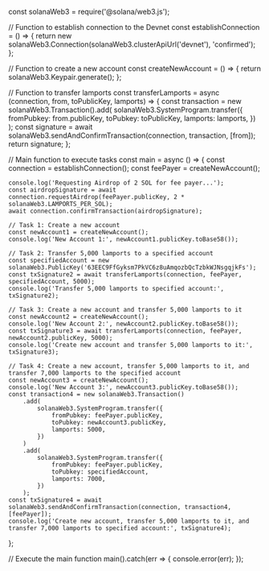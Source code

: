 const solanaWeb3 = require('@solana/web3.js');

// Function to establish connection to the Devnet
const establishConnection = () => {
    return new solanaWeb3.Connection(solanaWeb3.clusterApiUrl('devnet'), 'confirmed');
};

// Function to create a new account
const createNewAccount = () => {
    return solanaWeb3.Keypair.generate();
};

// Function to transfer lamports
const transferLamports = async (connection, from, toPublicKey, lamports) => {
    const transaction = new solanaWeb3.Transaction().add(
        solanaWeb3.SystemProgram.transfer({
            fromPubkey: from.publicKey,
            toPubkey: toPublicKey,
            lamports: lamports,
        })
    );
    const signature = await solanaWeb3.sendAndConfirmTransaction(connection, transaction, [from]);
    return signature;
};

// Main function to execute tasks
const main = async () => {
    const connection = establishConnection();
    const feePayer = createNewAccount();

    console.log('Requesting Airdrop of 2 SOL for fee payer...');
    const airdropSignature = await connection.requestAirdrop(feePayer.publicKey, 2 * solanaWeb3.LAMPORTS_PER_SOL);
    await connection.confirmTransaction(airdropSignature);

    // Task 1: Create a new account
    const newAccount1 = createNewAccount();
    console.log('New Account 1:', newAccount1.publicKey.toBase58());

    // Task 2: Transfer 5,000 lamports to a specified account
    const specifiedAccount = new solanaWeb3.PublicKey('63EEC9FfGyksm7PkVC6z8uAmqozbQcTzbkWJNsgqjkFs');
    const txSignature2 = await transferLamports(connection, feePayer, specifiedAccount, 5000);
    console.log('Transfer 5,000 lamports to specified account:', txSignature2);

    // Task 3: Create a new account and transfer 5,000 lamports to it
    const newAccount2 = createNewAccount();
    console.log('New Account 2:', newAccount2.publicKey.toBase58());
    const txSignature3 = await transferLamports(connection, feePayer, newAccount2.publicKey, 5000);
    console.log('Create new account and transfer 5,000 lamports to it:', txSignature3);

    // Task 4: Create a new account, transfer 5,000 lamports to it, and transfer 7,000 lamports to the specified account
    const newAccount3 = createNewAccount();
    console.log('New Account 3:', newAccount3.publicKey.toBase58());
    const transaction4 = new solanaWeb3.Transaction()
        .add(
            solanaWeb3.SystemProgram.transfer({
                fromPubkey: feePayer.publicKey,
                toPubkey: newAccount3.publicKey,
                lamports: 5000,
            })
        )
        .add(
            solanaWeb3.SystemProgram.transfer({
                fromPubkey: feePayer.publicKey,
                toPubkey: specifiedAccount,
                lamports: 7000,
            })
        );
    const txSignature4 = await solanaWeb3.sendAndConfirmTransaction(connection, transaction4, [feePayer]);
    console.log('Create new account, transfer 5,000 lamports to it, and transfer 7,000 lamports to specified account:', txSignature4);
};

// Execute the main function
main().catch(err => {
    console.error(err);
});
